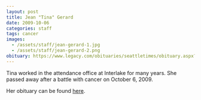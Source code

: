 ```yaml
---
layout: post
title: Jean "Tina" Gerard
date: 2009-10-06
categories: staff
tags: cancer
images:
  - /assets/staff/jean-gerard-1.jpg
  - /assets/staff/jean-gerard-2.png
obituary: https://www.legacy.com/obituaries/seattletimes/obituary.aspx?n=jean-gerard-tina&pid=134542463
---
```

Tina worked in the attendance office at Interlake for many years. She passed away after a battle with cancer on October 6, 2009.

Her obituary can be found [here](https://www.legacy.com/obituaries/seattletimes/obituary.aspx?n=jean-gerard-tina&pid=134542463).
